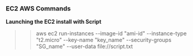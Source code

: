 ### EC2 AWS Commands

**Launching the EC2 install with Script**

>> aws ec2 run-instances --image-id "ami-id" --instance-type "t2.micro" --key-name "key_name" --security-groups "SG_name" --user-data file://script.txt
